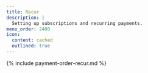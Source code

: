 ```yaml
---
title: Recur
description: |
  Setting up subscriptions and recurring payments.
menu_order: 2400
icon:
  content: cached
  outlined: true
---
```


{% include payment-order-recur.md %}
